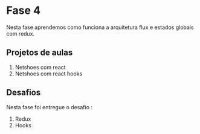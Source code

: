 # Fase 4
Nesta fase aprendemos como funciona a arquitetura flux e estados globais com redux.

## Projetos de aulas
1. Netshoes com react
1. Netshoes com react hooks

## Desafios
Nesta fase foi entregue o desafio :

1. Redux
1. Hooks